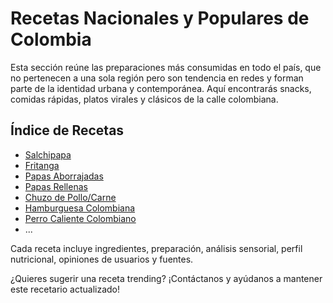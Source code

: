 # Recetas Nacionales y Populares de Colombia

Esta sección reúne las preparaciones más consumidas en todo el país, que no pertenecen a una sola región pero son tendencia en redes y forman parte de la identidad urbana y contemporánea. Aquí encontrarás snacks, comidas rápidas, platos virales y clásicos de la calle colombiana.

## Índice de Recetas
- [Salchipapa](salchipapa/salchipapa.md)
- [Fritanga](fritanga/fritanga.md)
- [Papas Aborrajadas](papas_aborrajadas/papas_aborrajadas.md)
- [Papas Rellenas](papas_rellenas/papas_rellenas.md)
- [Chuzo de Pollo/Carne](chuzo_de_pollocarne/chuzo_de_pollocarne.md)
- [Hamburguesa Colombiana](hamburguesa_colombiana/hamburguesa_colombiana.md)
- [Perro Caliente Colombiano](perro_caliente_colombiano/perro_caliente_colombiano.md)
- ...

Cada receta incluye ingredientes, preparación, análisis sensorial, perfil nutricional, opiniones de usuarios y fuentes.

¿Quieres sugerir una receta trending? ¡Contáctanos y ayúdanos a mantener este recetario actualizado!

